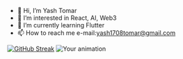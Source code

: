 - 👋 Hi, I’m Yash Tomar
- 👀 I’m interested in React, AI, Web3
- 🌱 I’m currently learning Flutter
- 📫 How to reach me e-mail:yash1708tomar@gmail.com

<!---
1708yash/1708yash is a ✨ special ✨ repository because its `README.md` (this file) appears on your GitHub profile.
You can click the Preview link to take a look at your changes.
--->
[![GitHub Streak](https://streak-stats.demolab.com/?user=1708yash)](https://git.io/streak-stats)
<img src="[https://your-animation-url.gif](https://i.giphy.com/media/v1.Y2lkPTc5MGI3NjExbndvYmdpaWF2ejYzampieHRwdDJmZTJvZmRtOWdpZzd3MnE1enB5aiZlcD12MV9pbnRlcm5hbF9naWZfYnlfaWQmY3Q9Zw/dSoP5ER5gkgR4jptr9/giphy.gif)" alt="Your animation">
